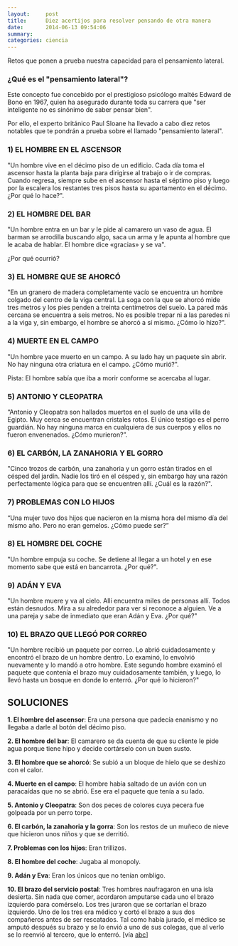 ```yaml
---
layout:     post
title:      Diez acertijos para resolver pensando de otra manera
date:       2014-06-13 09:54:06
summary:    
categories: ciencia
---
```


Retos que ponen a prueba nuestra capacidad para el pensamiento lateral.

### ¿Qué es el "pensamiento lateral"?

Este concepto fue concebido por el prestigioso psicólogo maltés Edward de Bono en 1967, quien ha asegurado durante toda su carrera que "ser inteligente no es sinónimo de saber pensar bien".

Por ello, el experto británico Paul Sloane ha llevado a cabo diez retos notables que te pondrán a prueba sobre el llamado "pensamiento lateral". 

### 1) EL HOMBRE EN EL ASCENSOR

"Un hombre vive en el décimo piso de un edificio. Cada día toma el ascensor hasta la planta baja para dirigirse al trabajo o ir de compras. Cuando regresa, siempre sube en el ascensor hasta el séptimo piso y luego por la escalera los restantes tres pisos hasta su apartamento en el décimo. ¿Por qué lo hace?".

### 2) EL HOMBRE DEL BAR

"Un hombre entra en un bar y le pide al camarero un vaso de agua. El barman se arrodilla buscando algo, saca un arma y le apunta al hombre que le acaba de hablar. El hombre dice «gracias» y se va".

¿Por qué ocurrió?

### 3) EL HOMBRE QUE SE AHORCÓ

"En un granero de madera completamente vacío se encuentra un hombre colgado del centro de la viga central. La soga con la que se ahorcó mide tres metros y los pies penden a treinta centímetros del suelo. La pared más cercana se encuentra a seis metros. No es posible trepar ni a las paredes ni a la viga y, sin embargo, el hombre se ahorcó a sí mismo. ¿Cómo lo hizo?".

### 4) MUERTE EN EL CAMPO

"Un hombre yace muerto en un campo. A su lado hay un paquete sin abrir. No hay ninguna otra criatura en el campo. ¿Cómo murió?".

Pista: El hombre sabía que iba a morir conforme se acercaba al lugar.

### 5) ANTONIO Y CLEOPATRA

“Antonio y Cleopatra son hallados muertos en el suelo de una villa de Egipto. Muy cerca se encuentran cristales rotos. El único testigo es el perro guardián. No hay ninguna marca en cualquiera de sus cuerpos y ellos no fueron envenenados. ¿Cómo murieron?”.

### 6) EL CARBÓN, LA ZANAHORIA Y EL GORRO

"Cinco trozos de carbón, una zanahoria y un gorro están tirados en el césped del jardín. Nadie los tiró en el césped y, sin embargo hay una razón perfectamente lógica para que se encuentren allí. ¿Cuál es la razón?".

### 7) PROBLEMAS CON LO HIJOS

“Una mujer tuvo dos hijos que nacieron en la misma hora del mismo día del mismo año. Pero no eran gemelos. ¿Cómo puede ser?”

### 8) EL HOMBRE DEL COCHE

"Un hombre empuja su coche. Se detiene al llegar a un hotel y en ese momento sabe que está en bancarrota. ¿Por qué?".

### 9) ADÁN Y EVA

"Un hombre muere y va al cielo. Allí encuentra miles de personas allí. Todos están desnudos. Mira a su alrededor para ver si reconoce a alguien. Ve a una pareja y sabe de inmediato que eran Adán y Eva. ¿Por qué?"

### 10) EL BRAZO QUE LLEGÓ POR CORREO

"Un hombre recibió un paquete por correo. Lo abrió cuidadosamente y encontró el brazo de un hombre dentro. Lo examinó, lo envolvió nuevamente y lo mandó a otro hombre. Este segundo hombre examinó el paquete que contenía el brazo muy cuidadosamente también, y luego, lo llevó hasta un bosque en donde lo enterró. ¿Por qué lo hicieron?"


## SOLUCIONES


<strong>1. El hombre del ascensor</strong>: Era una persona que padecía enanismo y no llegaba a darle al botón del décimo piso.

<strong>2. El hombre del bar</strong>: El camarero se da cuenta de que su cliente le pide agua porque tiene hipo y decide cortárselo con un buen susto.

<strong>3. El hombre que se ahorcó</strong>: Se subió a un bloque de hielo que se deshizo con el calor.

<strong>4. Muerte en el campo</strong>: El hombre había saltado de un avión con un paracaídas que no se abrió. Ese era el paquete que tenía a su lado.

<strong>5. Antonio y Cleopatra</strong>: Son dos peces de colores cuya pecera fue golpeada por un perro torpe.

<strong>6. El carbón, la zanahoria y la gorra</strong>: Son los restos de un muñeco de nieve que hicieron unos niños y que se derritió.

<strong>7. Problemas con los hijos</strong>: Eran trillizos.

<strong>8. El hombre del coche</strong>: Jugaba al monopoly.

<strong>9. Adán y Eva</strong>: Eran los únicos que no tenían ombligo.

<strong>10. El brazo del servicio postal</strong>: Tres hombres naufragaron en una isla desierta. Sin nada que comer, acordaron amputarse cada uno el brazo izquierdo para comérselo. Los tres juraron que se cortarían el brazo izquierdo. Uno de los tres era médico y cortó el brazo a sus dos compañeros antes de ser rescatados. Tal como había jurado, el médico se amputó después su brazo y se lo envió a uno de sus colegas, que al verlo se lo reenvió al tercero, que lo enterró. [vía <a href="http://www.abc.es/ciencia/20140613/abci-diez-acertijos-pensamiento-lateral-201406121409_1.html" target="_blank">abc</a>]
